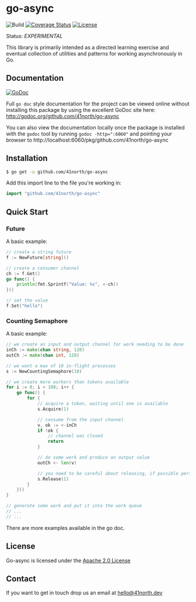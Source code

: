 # go-async

![Build](https://github.com/41north/go-async/actions/workflows/ci.yml/badge.svg)
[![Coverage Status](https://coveralls.io/repos/github/41north/go-async/badge.svg?branch=feat/readme)](https://coveralls.io/github/41north/go-async?branch=feat/readme)
[![License](https://img.shields.io/badge/License-Apache_2.0-blue.svg)](https://opensource.org/licenses/Apache-2.0)

Status: _EXPERIMENTAL_

This library is primarily intended as a directed learning exercise and eventual collection of utilities and patterns
for working asynchronously in Go.

## Documentation

[![GoDoc](https://img.shields.io/badge/godoc-reference-blue.svg)](http://godoc.org/github.com/41north/go-async)

Full `go doc` style documentation for the project can be viewed online without
installing this package by using the excellent GoDoc site here:
http://godoc.org/github.com/41north/go-async

You can also view the documentation locally once the package is installed with
the `godoc` tool by running `godoc -http=":6060"` and pointing your browser to
http://localhost:6060/pkg/github.com/41north/go-async

## Installation

```bash
$ go get -u github.com/41north/go-async
```

Add this import line to the file you're working in:

```Go
import "github.com/41north/go-async"
```

## Quick Start

### Future

A basic example:

```Go
// create a string future
f := NewFuture[string]()

// create a consumer channel
ch := f.Get()
go func() {
	println(fmt.Sprintf("Value: %s", <-ch))
}()

// set the value
f.Set("hello")
```

### Counting Semaphore

A basic example:

```go
// we create an input and output channel for work needing to be done
inCh := make(chan string, 128)
outCh := make(chan int, 128)

// we want a max of 10 in-flight processes
s := NewCountingSemaphore(10)

// we create more workers than tokens available
for i := 0; i < 100; i++ {
	go func() {
		for {
			// acquire a token, waiting until one is available
			s.Acquire(1)

			// consume from the input channel
			v, ok := <-inCh
			if !ok {
				// channel was closed
				return
			}

			// do some work and produce an output value
			outCh <- len(v)

			// you need to be careful about releasing, if possible perform it with defer
			s.Release(1)
		}
	}()
}

// generate some work and put it into the work queue
// ...
// ...
```

There are more examples available in the go doc.

## License

Go-async is licensed under the [Apache 2.0 License](LICENSE)

## Contact

If you want to get in touch drop us an email at [hello@41north.dev](mailto:hello@41north.dev)
